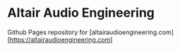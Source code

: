# Altair Audio Engineering

Github Pages repository for [altairaudioengineering.com][https://altairaudioengineering.com]
